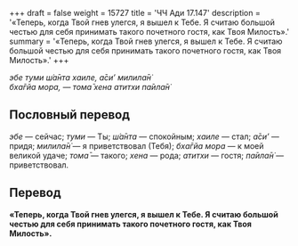 +++
draft = false
weight = 15727
title = 'ЧЧ Ади 17.147'
description = '«Теперь, когда Твой гнев улегся, я вышел к Тебе. Я считаю большой честью для себя принимать такого почетного гостя, как Твоя Милость».'
summary = '«Теперь, когда Твой гнев улегся, я вышел к Тебе. Я считаю большой честью для себя принимать такого почетного гостя, как Твоя Милость».'
+++

_эбе туми ш́а̄нта хаиле, а̄си’ милила̄н̇  
бха̄гйа мора, — тома̄ хена атитхи па̄ила̄н̇_

## Пословный перевод

_эбе_ — сейчас; _туми_ — Ты; _ш́а̄нта_ — спокойным; _хаиле_ — стал; _а̄си’_ — придя; _милила̄н̇_ — я приветствовал (Тебя); _бха̄гйа_ _мора_ — к моей великой удаче; _тома̄_ — такого; _хена_ — рода; _атитхи_ — гостя; _па̄ила̄н̇_ — приветствовал.

## Перевод

**«Теперь, когда Твой гнев улегся, я вышел к Тебе. Я считаю большой честью для себя принимать такого почетного гостя, как Твоя Милость».**
